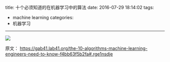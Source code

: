 title: 十个必须知道的在机器学习中的算法
date: 2016-07-29 18:14:02
tags:
- machine learning
categories:
- 机器学习
---

![](https://cdn-images-1.medium.com/max/600/1*IBFIDn5MR6e9Yk1qslVoGA.jpeg)

原文：
<https://gab41.lab41.org/the-10-algorithms-machine-learning-engineers-need-to-know-f4bb63f5b2fa#.rge1nsdje>
